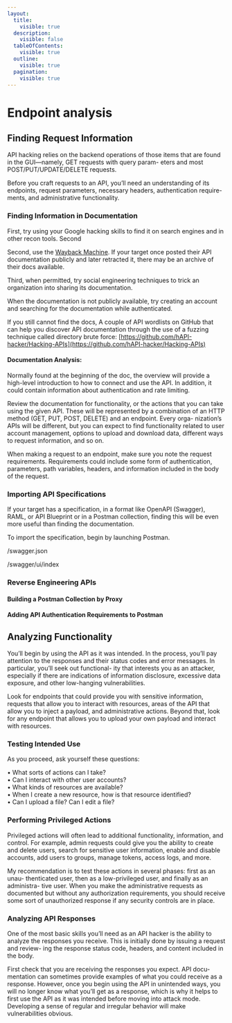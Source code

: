 ```yaml
---
layout:
  title:
    visible: true
  description:
    visible: false
  tableOfContents:
    visible: true
  outline:
    visible: true
  pagination:
    visible: true
---
```


# Endpoint analysis

## Finding Request Information

API hacking relies on the backend operations of those items that are found in the GUI—namely, GET requests with query param- eters and most POST/PUT/UPDATE/DELETE requests.

Before you craft requests to an API, you’ll need an understanding of its endpoints, request parameters, necessary headers, authentication require- ments, and administrative functionality.

### Finding Information in Documentation

First, try using your Google hacking skills to find it on search engines and in other recon tools. Second

Second, use the [Wayback Machine](https://web.archive.org/). If your target once posted their API documentation publicly and later retracted it, there may be an archive of their docs available.

Third, when permitted, try social engineering techniques to trick an organization into sharing its documentation.

When the documentation is not publicly available, try creating an account and searching for the documentation while authenticated.

If you still cannot find the docs, A couple of API wordlists on GitHub that can help you discover API documentation through the use of a fuzzing technique called directory brute force: [https://github.com/hAPI-hacker/Hacking-APIs](https://github.com/hAPI-hacker/Hacking-APIs)

#### Documentation Analysis:

Normally found at the beginning of the doc, the overview will provide a high-level introduction to how to connect and use the API. In addition, it could contain information about authentication and rate limiting.

Review the documentation for functionality, or the actions that you can take using the given API. These will be represented by a combination of an HTTP method (GET, PUT, POST, DELETE) and an endpoint. Every orga- nization’s APIs will be different, but you can expect to find functionality related to user account management, options to upload and download data, different ways to request information, and so on.

When making a request to an endpoint, make sure you note the request requirements. Requirements could include some form of authentication, parameters, path variables, headers, and information included in the body of the request.

### Importing API Specifications

If your target has a specification, in a format like OpenAPI (Swagger), RAML, or API Blueprint or in a Postman collection, finding this will be even more useful than finding the documentation.

To import the specification, begin by launching Postman.

/swagger.json

/swagger/ui/index

### Reverse Engineering APIs

#### Building a Postman Collection by Proxy

#### Adding API Authentication Requirements to Postman



## Analyzing Functionality

You’ll begin by using the API as it was intended. In the process, you’ll pay attention to the responses and their status codes and error messages. In particular, you’ll seek out functional- ity that interests you as an attacker, especially if there are indications of information disclosure, excessive data exposure, and other low-hanging vulnerabilities.

Look for endpoints that could provide you with sensitive information, requests that allow you to interact with resources, areas of the API that allow you to inject a payload, and administrative actions. Beyond that, look for any endpoint that allows you to upload your own payload and interact with resources.

### Testing Intended Use

As you proceed, ask yourself these questions:&#x20;

• What sorts of actions can I take? \
• Can I interact with other user accounts? \
• What kinds of resources are available? \
• When I create a new resource, how is that resource identified? \
• Can I upload a file? Can I edit a file?

### Performing Privileged Actions

Privileged actions will often lead to additional functionality, information, and control. For example, admin requests could give you the ability to create and delete users, search for sensitive user information, enable and disable accounts, add users to groups, manage tokens, access logs, and more.

My recommendation is to test these actions in several phases: first as an unau- thenticated user, then as a low-privileged user, and finally as an administra- tive user. When you make the administrative requests as documented but without any authorization requirements, you should receive some sort of unauthorized response if any security controls are in place.

### Analyzing API Responses

One of the most basic skills you’ll need as an API hacker is the ability to analyze the responses you receive. This is initially done by issuing a request and review- ing the response status code, headers, and content included in the body.

First check that you are receiving the responses you expect. API docu- mentation can sometimes provide examples of what you could receive as a response. However, once you begin using the API in unintended ways, you will no longer know what you’ll get as a response, which is why it helps to first use the API as it was intended before moving into attack mode. Developing a sense of regular and irregular behavior will make vulnerabilities obvious.





